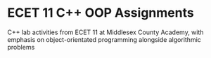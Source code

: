 # ECET 11 C++ OOP Assignments

C++ lab activities from ECET 11 at Middlesex County Academy, with emphasis on object-orientated programming alongside algorithmic problems
